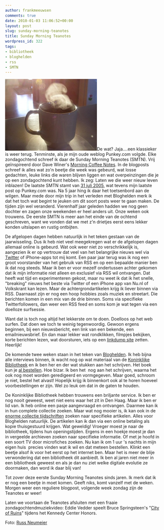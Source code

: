 ```yaml
---
author: frankmeeuwsen
comments: true
date: 2010-01-03 11:06:52+00:00
layout: post
slug: sunday-morning-teanotes
title: Sunday Morning Teanotes
wordpress_id: 322
tags:
- bibliotheek
- bloghelden
- rss
- SMTN
---
```


[![3327478926_88a2bf522a_b](../images/uploadimages/3327478926_88a2bf522a_b-300x234.jpg)](../images/uploadimages/3327478926_88a2bf522a_b.jpg)De wat? Jaja....een klassieker is weer terug. Tenminste, als je mijn oude weblog Punkey.com volgde. Elke zondagochtend schreef ik daar de Sunday Morning Teanotes (SMTN). Vrij geïnspireerd door Dave Winer's [Morning Coffee Notes](http://www.morningcoffeenotes.com/). In de blogposts schreef ik alles wat zo'n beetje die week was gebeurd, wat losse gedachten, leuke links die waren blijven liggen en wat overpeinzingen die je op een zondagochtend kunt hebben. Ik zeg: Laten we die weer nieuw leven inblazen! De laatste SMTN stamt van [31 juli 2005](http://punkey.com/pivot/entry.php?id=6946), wat tevens mijn laatste post op Punkey.com was. Na 5 jaar hing ik daar het toetsenbord aan de wilgen. Maar mede door mijn trip in het verleden met Bloghelden merk ik dat het toch wat begint te jeuken om dit soort posts weer te gaan maken. De tijden zijn wel veranderd. Vierenhalf jaar geleden hadden we nog geen dochter en zagen onze weekenden er heel anders uit. Onze weken ook trouwens. De eerste SMTN is meer aan het einde van de ochtend geschreven, want we vonden dat we met z'n drietjes eerst eens lekker konden uitslapen en rustig ontbijten.

De afgelopen dagen hebben natuurlijk in het teken gestaan van de jaarwisseling. Dus ik heb niet veel meegekregen wat er de afgelopen dagen allemaal online is gebeurd. Wat ook weer niet zo verschrikkelijk is, aangezien ik er op vertrouw dat veel van het belangrijke nieuws wel via [Twitter](http://www.twitter.com) of iPhone-apps tot mij komt. Een paar jaar terug was ik nog een groot voorstander van het gebruik van RSS en op een bepaalde manier ben ik dat nog steeds. Maar ik ben er voor mezelf ondertussen achter gekomen dat ik mijn informatie niet alleen en exclusief via RSS wil ontvangen. Dat heeft wat tijd en experimenteren gekost, maar nu weet ik dat ik het snelle, "breaking" nieuws het beste via Twitter of een iPhone app van Nu.nl of Volkskrant kan lezen. Maar de achtergrondartikelen krijg ik liever binnen via RSS. Daarnaast zijn er nog een hoop hobbies zoals muziek en streetart. Die berichten komen in een mix van de drie binnen. Soms via specifieke Twitterfollowers, dan weer een RSS feed en soms kom je wat tegen via een doelloze surfsessie.

Want dat is toch nog altijd het lekkerste om te doen. Doelloos op het web surfen. Dat doen we toch te weinig tegenwoordig. Gewoon ergens beginnen, bij een nieuwsbericht, een link van een bekende, een emailnieuwsbrief. En dan maar lekker wat rondklikken, filmpjes bekijken, korte berichten lezen, wat doorsturen, iets op een [linkdump site](http://www.inspirationoverload.nl) zetten. Heerlijk!

De komende twee weken staan in het teken van [Bloghelden](http://www.bloghelden.nl). Ik heb bijna alle interviews binnen, ik wacht nog op wat materiaal van de [Koninklijke Bibliotheek](http://www.kb.nl) en ik ben her en der wat stukken aan het schrijven. Het boek kun je [al bestellen](http://www.selexyz.nl/product/9789022996997/meeuwsen-f-/bloghelden/). Hoe bizar. Ik ben het  nog aan het schrijven, waarna het ook nog moet worden geredigeerd en vormgegeven. Maar goed, schroom je niet, bestel het alvast! Hopelijk krijg ik binnenkort ook al te horen hoeveel voorbestellingen er zijn. Wel zo leuk om dat in de gaten te houden.

De Koninklijke Bibliotheek hebben trouwens een briljante service. Ik ben er nog nooit geweest, weet niet eens waar het zit in Den Haag. Maar ik ben er lid van. Ik heb online een pasje aangevraagd en ontvangen. Daarmee kan ik in hun complete collectie zoeken. Maar wat nog mooier is, ik kan ook in de [enorme collectie tijdschriften](http://www.kb.nl/menu/bibliotheekcatalogi.html) zoeken naar specifieke artikelen. Alles voor Bloghelden natuurlijk. De artikelen kan ik dan via een online betaling als kopie thuisgestuurd krijgen. Wat geweldig! Vroeger moest je naar de bibliotheek, tijdens hun openingstijden. Ergens in een hoekje moest je dan in vergeelde archieven zoeken naar specifieke informatie. Of met je hoofd in een soort TV door microfiches zoeken. Nu kan ik om 1 uur 's nachts in mijn eigen huis  precies vinden wat ik wil en dat meteen bestellen. Klinkt een beetje alsof ik voor het eerst op het internet ben. Maar het is meer de blije verwondering dat een bibliotheek dit aanbiedt. Ik ben al jaren niet meer in een bibliotheek geweest en als je dan nu ziet welke digitale evolutie ze doormaken, dan word ik daar blij van!

Tot zover deze eerste Sunday Morning Teanotes sinds jaren. Ik merk dat ik er nog een beetje in moet komen. Geeft niks, komt vanzelf met de weken. Morgen weer een reguliere blogpost, volgende week zondag zijn de Teanotes er weer!

Laten we voortaan de Teanotes afsluiten met een fraaie zondagochtendmuziekvideo: Eddie Vedder speelt Bruce Springsteen's "[City of Ruins](http://www.youtube.com/watch?v=S2NiUuAYBtI)" tijdens het Kennedy Center Honors.

Foto: [Russ Neumeier](http://www.flickr.com/photos/52502823@N00/3327478926/)
